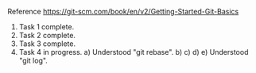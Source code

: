 Reference
https://git-scm.com/book/en/v2/Getting-Started-Git-Basics

1. Task 1 complete.
2. Task 2 complete.
3. Task 3 complete.
4. Task 4 in progress. 
a) Understood "git rebase".
b)
c)
d)
e) Understood "git log".

